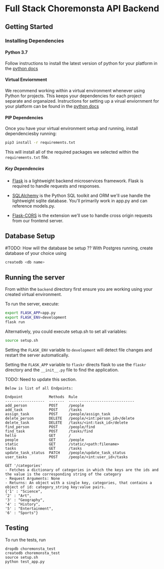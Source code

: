 # Full Stack Choremonsta API Backend

## Getting Started

### Installing Dependencies

#### Python 3.7

Follow instructions to install the latest version of python for your platform in the [python docs](https://docs.python.org/3/using/unix.html#getting-and-installing-the-latest-version-of-python)

#### Virtual Enviornment

We recommend working within a virtual environment whenever using Python for projects. This keeps your dependencies for each project separate and organaized. Instructions for setting up a virual enviornment for your platform can be found in the [python docs](https://packaging.python.org/guides/installing-using-pip-and-virtual-environments/)

#### PIP Dependencies

Once you have your virtual environment setup and running, install dependenciesby running:

```bash
pip3 install -r requirements.txt
```

This will install all of the required packages we selected within the `requirements.txt` file.

##### Key Dependencies

- [Flask](http://flask.pocoo.org/)  is a lightweight backend microservices framework. Flask is required to handle requests and responses.

- [SQLAlchemy](https://www.sqlalchemy.org/) is the Python SQL toolkit and ORM we'll use handle the lightweight sqlite database. You'll primarily work in app.py and can reference models.py.

- [Flask-CORS](https://flask-cors.readthedocs.io/en/latest/#) is the extension we'll use to handle cross origin requests from our frontend server.

## Database Setup
#TODO: How will the database be setup ??
With Postgres running, create database of your choice using
```bash
createdb <db name>
```

## Running the server

From within the `backend` directory first ensure you are working using your created virtual environment.

To run the server, execute:

```bash
export FLASK_APP=app.py
export FLASK_ENV=development
flask run
```
Alternatively, you could execute setup.sh to set all variables:

```bash
source setup.sh
```

Setting the `FLASK_ENV` variable to `development` will detect file changes and restart the server automatically.

Setting the `FLASK_APP` variable to `flaskr` directs flask to use the `flaskr` directory and the `__init__.py` file to find the application.

TODO: Need to update this section.
```
Below is list of all Endpoints:

Endpoint            Methods  Rule
------------------  -------  ------------------------------
add_person          POST     /people
add_task            POST     /tasks
assign_task         POST     /people/assign_task
delete_person       DELETE   /people/<int:person_id>/delete
delete_task         DELETE   /tasks/<int:task_id>/delete
find_person         POST     /people/find
find_task           POST     /tasks/find
hello               GET      /
people              GET      /people
static              GET      /static/<path:filename>
tasks               GET      /tasks
update_task_status  PATCH    /people/update_task_status
user_tasks          POST     /people/<int:user_id>/tasks

GET '/categories'
- Fetches a dictionary of categories in which the keys are the ids and the value is the corresponding string of the category
- Request Arguments: None
- Returns: An object with a single key, categories, that contains a object of id: category_string key:value pairs.
{'1' : "Science",
'2' : "Art",
'3' : "Geography",
'4' : "History",
'5' : "Entertainment",
'6' : "Sports"}
```

## Testing
To run the tests, run
```
dropdb choremonsta_test
createdb choremonsta_test
source setup.sh
python test_app.py
```
